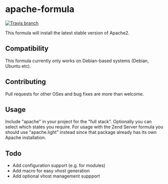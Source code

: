 # apache-formula

[![Travis branch](https://img.shields.io/travis/Enrise/apache-formula/master.svg?style=flat-square)](https://travis-ci.org/Enrise/apache-formula)

This formula will install the latest stable version of Apache2.


## Compatibility

This formula currently only works on Debian-based systems (Debian, Ubuntu etc).

## Contributing

Pull requests for other OSes and bug fixes are more than welcome.

## Usage

Include "apache" in your project for the "full stack". Optionally you can select which states you require.
For usage with the Zend Server formula you should use "apache.light" instead since that package already has its own Apache installation.

## Todo

- Add configuration support (e.g. for modules)
- Add macro for easy vhost generation
- Add optional vhost management suppport
